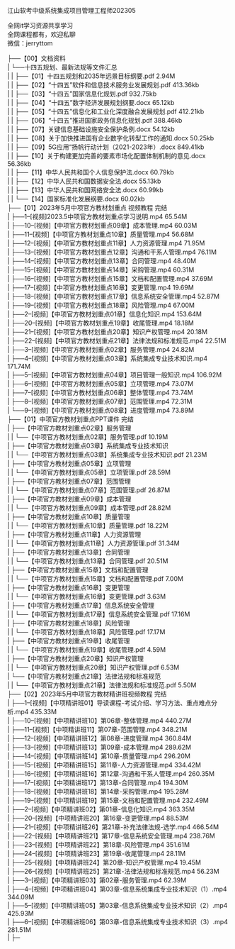 江山软考中级系统集成项目管理工程师202305

全网it学习资源共享学习<br>全网课程都有，欢迎私聊<br>微信：jerryttom<br>

├──【00】文档资料<br> | └──十四五规划、最新法规等文件汇总<br> | | ├──【01】十四五规划和2035年远景目标纲要.pdf 2.94M<br> | | ├──【02】“十四五”软件和信息技术服务业发展规划.pdf 413.36kb<br> | | ├──【03】“十四五”国家信息化规划.pdf 932.75kb<br> | | ├──【04】“十四五”数字经济发展规划纲要.docx 65.12kb<br> | | ├──【05】“十四五”信息化和工业化深度融合发展规划.pdf 412.21kb<br> | | ├──【06】“十四五”推进国家政务信息化规划.pdf 388.46kb<br> | | ├──【07】关键信息基础设施安全保护条例.docx 54.12kb<br> | | ├──【08】关于加快推进国有企业数字化转型工作的通知.docx 50.25kb<br> | | ├──【09】5G应用“扬帆行动计划（2021-2023年）.docx 849.41kb<br> | | ├──【10】关于构建更加完善的要素市场化配置体制机制的意见.docx 56.36kb<br> | | ├──【11】中华人民共和国个人信息保护法.docx 60.79kb<br> | | ├──【12】中华人民共和国数据安全法.docx 55.13kb<br> | | ├──【13】中华人民共和国网络安全法.docx 60.99kb<br> | | └──【14】国家标准化发展纲要.docx 60.02kb<br> ├──【01】2023年5月中项官方教材划重点 视频教程 完结<br> | ├──1–[视频]2023.5中项官方教材划重点学习说明.mp4 65.54M<br> | ├──10–[视频]【中项官方教材划重点09章】成本管理.mp4 60.03M<br> | ├──11–[视频]【中项官方教材划重点10章】质量管理.mp4 56.68M<br> | ├──12–[视频]【中项官方教材划重点11章】人力资源管理.mp4 71.95M<br> | ├──13–[视频]【中项官方教材划重点12章】沟通和干系人管理.mp4 76.11M<br> | ├──14–[视频]【中项官方教材划重点13章】合同管理.mp4 48.40M<br> | ├──15–[视频]【中项官方教材划重点14章】采购管理.mp4 60.31M<br> | ├──16–[视频]【中项官方教材划重点15章】文档和配置管理.mp4 37.69M<br> | ├──17–[视频]【中项官方教材划重点16章】变更管理.mp4 19.69M<br> | ├──18–[视频]【中项官方教材划重点17章】信息系统安全管理.mp4 52.87M<br> | ├──19–[视频]【中项官方教材划重点18章】风险管理.mp4 67.00M<br> | ├──2–[视频]【中项官方教材划重点01章】信息化知识.mp4 153.64M<br> | ├──20–[视频]【中项官方教材划重点19章】收尾管理.mp4 18.18M<br> | ├──21–[视频]【中项官方教材划重点20章】知识产权管理.mp4 20.18M<br> | ├──22–[视频]【中项官方教材划重点21章】法律法规和标准规范.mp4 22.51M<br> | ├──3–[视频]【中项官方教材划重点02章】服务管理.mp4 24.82M<br> | ├──4–[视频]【中项官方教材划重点03章】系统集成专业技术知识.mp4 171.74M<br> | ├──5–[视频]【中项官方教材划重点04章】项目管理一般知识.mp4 106.92M<br> | ├──6–[视频]【中项官方教材划重点05章】立项管理.mp4 73.07M<br> | ├──7–[视频]【中项官方教材划重点06章】整体管理.mp4 73.74M<br> | ├──8–[视频]【中项官方教材划重点07章】范围管理.mp4 72.31M<br> | └──9–[视频]【中项官方教材划重点08章】进度管理.mp4 73.89M<br> ├──【01】中项官方教材划重点PPT课件 完结<br> | ├──【中项官方教材划重点02章】服务管理<br> | | └──【中项官方教材划重点02章】服务管理.pdf 10.19M<br> | ├──【中项官方教材划重点03章】系统集成专业技术知识<br> | | └──【中项官方教材划重点03章】系统集成专业技术知识.pdf 21.23M<br> | ├──【中项官方教材划重点05章】立项管理<br> | | └──【中项官方教材划重点05章】立项管理.pdf 28.59M<br> | ├──【中项官方教材划重点07章】范围管理<br> | | └──【中项官方教材划重点07章】范围管理.pdf 26.87M<br> | ├──【中项官方教材划重点09章】成本管理<br> | | └──【中项官方教材划重点09章】成本管理.pdf 28.82M<br> | ├──【中项官方教材划重点10章】质量管理<br> | | └──【中项官方教材划重点10章】质量管理.pdf 18.22M<br> | ├──【中项官方教材划重点11章】人力资源管理<br> | | └──【中项官方教材划重点11章】人力资源管理.pdf 31.34M<br> | ├──【中项官方教材划重点13章】合同管理<br> | | └──【中项官方教材划重点13章】合同管理.pdf 20.51M<br> | ├──【中项官方教材划重点15章】文档和配置管理<br> | | └──【中项官方教材划重点15章】文档和配置管理.pdf 7.00M<br> | ├──【中项官方教材划重点16章】变更管理<br> | | └──【中项官方教材划重点16章】变更管理.pdf 3.63M<br> | ├──【中项官方教材划重点17章】信息系统安全管理<br> | | └──【中项官方教材划重点17章】信息系统安全管理.pdf 17.16M<br> | ├──【中项官方教材划重点18章】风险管理<br> | | └──【中项官方教材划重点18章】风险管理.pdf 17.17M<br> | ├──【中项官方教材划重点19章】收尾管理<br> | | └──【中项官方教材划重点19章】收尾管理.pdf 4.59M<br> | ├──【中项官方教材划重点20章】知识产权管理<br> | | └──【中项官方教材划重点20章】知识产权管理.pdf 6.53M<br> | └──【中项官方教材划重点21章】法律法规和标准规范<br> | | └──【中项官方教材划重点21章】法律法规和标准规范.pdf 5.50M<br> ├──【02】2023年5月中项官方教材精讲班视频教程 完结<br> | ├──1–[视频]【中项精讲班01】导读课程-考试介绍、学习方法、重点难点分析.mp4 435.33M<br> | ├──10–[视频]【中项精讲班10】第06章-整体管理.mp4 440.27M<br> | ├──11–[视频]【中项精讲班11】第07章-范围管理.mp4 348.21M<br> | ├──12–[视频]【中项精讲班12】第08章-进度管理.mp4 360.84M<br> | ├──13–[视频]【中项精讲班13】第09章-成本管理.mp4 289.62M<br> | ├──14–[视频]【中项精讲班14】第10章-质量管理.mp4 296.20M<br> | ├──15–[视频]【中项精讲班15】第11章-人力资源管理.mp4 334.42M<br> | ├──16–[视频]【中项精讲班16】第12章-沟通和干系人管理.mp4 260.35M<br> | ├──17–[视频]【中项精讲班17】第13章-合同管理.mp4 194.30M<br> | ├──18–[视频]【中项精讲班18】第14章-采购管理.mp4 195.28M<br> | ├──19–[视频]【中项精讲班19】第15章-文档和配置管理.mp4 232.49M<br> | ├──2–[视频]【中项精讲班02】第01章-信息化知识.mp4 363.35M<br> | ├──20–[视频]【中项精讲班20】第16章-变更管理.mp4 88.53M<br> | ├──21–[视频]【中项精讲班26】第21章-补充法律法规-选学.mp4 466.54M<br> | ├──22–[视频]【中项精讲班21】第17章-信息系统安全管理.mp4 238.76M<br> | ├──23–[视频]【中项精讲班22】第18章-风险管理.mp4 351.61M<br> | ├──24–[视频]【中项精讲班23】第19章-收尾管理.mp4 28.11M<br> | ├──25–[视频]【中项精讲班24】第20章-知识产权管理.mp4 19.45M<br> | ├──26–[视频]【中项精讲班25】第21章-法律法规和标准规范.mp4 56.23M<br> | ├──3–[视频]【中项精讲班03】第02章-服务管理.mp4 62.39M<br> | ├──4–[视频]【中项精讲班04】第03章-信息系统集成专业技术知识（1）.mp4 344.09M<br> | ├──5–[视频]【中项精讲班05】第03章-信息系统集成专业技术知识（2）.mp4 425.93M<br> | ├──6–[视频]【中项精讲班06】第03章-信息系统集成专业技术知识（3）.mp4 281.51M<br> | ├─